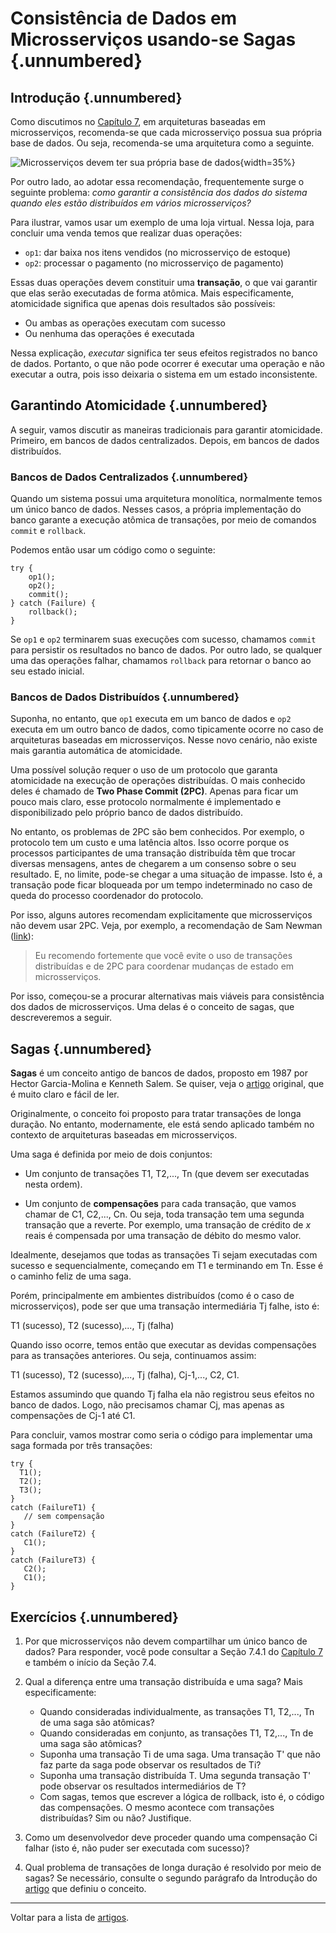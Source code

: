 
# Consistência de Dados em Microsserviços usando-se Sagas {.unnumbered}

## Introdução {.unnumbered}

Como discutimos no [Capítulo 7](../cap7.html#microsservi%C3%A7os),
em arquiteturas baseadas em microsserviços, recomenda-se que cada 
microsserviço possua sua própria base de dados. Ou seja, recomenda-se 
uma arquitetura como a seguinte.

![Microsserviços devem ter sua própria base de dados](../figs/cap7/dados2.svg){width=35%}

Por outro lado, ao adotar essa recomendação, frequentemente surge 
o seguinte problema: *como garantir a consistência dos dados do sistema 
quando eles estão distribuídos em vários microsserviços?*

Para ilustrar, vamos usar um exemplo de uma loja virtual. Nessa loja,
para concluir uma venda temos que realizar duas operações:

* `op1`: dar baixa nos itens vendidos (no microsserviço de estoque)
* `op2`: processar o pagamento (no microsserviço de pagamento)

Essas duas operações devem constituir uma **transação**, o que vai 
garantir que elas serão executadas de forma atômica. Mais especificamente, 
atomicidade significa que apenas dois resultados são possíveis: 

* Ou ambas as operações executam com sucesso 
* Ou nenhuma das operações é executada 

Nessa explicação, *executar* significa ter seus efeitos registrados no 
banco de dados. Portanto, o que não pode ocorrer é executar uma operação e 
não executar a outra, pois isso deixaria o sistema em um estado 
inconsistente.

## Garantindo Atomicidade {.unnumbered}
 
A seguir, vamos discutir as maneiras tradicionais para garantir
atomicidade. Primeiro, em bancos de dados centralizados. Depois,
em bancos de dados distribuídos.

### Bancos de Dados Centralizados {.unnumbered}

Quando um sistema possui uma arquitetura monolítica, normalmente temos 
um único banco de dados. Nesses casos, a própria implementação do banco 
garante a execução atômica de transações, por meio de comandos 
`commit` e `rollback`. 

Podemos então usar um código como o seguinte:

```
try {
    op1();
    op2();
    commit();
} catch (Failure) {
    rollback();
}
```

Se `op1` e `op2` terminarem suas execuções com sucesso, chamamos `commit`
para persistir os resultados no banco de dados.
Por outro lado, se qualquer uma das operações falhar, chamamos `rollback` para
retornar o banco ao seu estado inicial.

### Bancos de Dados Distribuídos {.unnumbered}

Suponha, no entanto, que `op1` executa em um banco de dados e `op2` executa 
em um outro banco de dados, como tipicamente ocorre no caso de arquiteturas 
baseadas em microsserviços. Nesse novo cenário, não existe mais garantia 
automática de atomicidade. 

Uma possível solução requer o uso de um protocolo que garanta atomicidade 
na execução de operações distribuídas. O mais conhecido deles é chamado de 
**Two Phase Commit (2PC)**. Apenas para ficar um pouco mais claro, esse
protocolo normalmente é implementado e disponibilizado pelo próprio 
banco de dados distribuído.

No entanto, os problemas de 2PC são bem conhecidos. Por exemplo,
o protocolo tem um custo e uma latência altos. Isso ocorre porque os processos 
participantes de uma transação distribuída têm que trocar diversas mensagens, 
antes de chegarem a um consenso sobre o seu resultado. E, no limite, pode-se 
chegar a uma situação de impasse. Isto é, a transação pode ficar bloqueada 
por um tempo indeterminado no caso de queda do processo coordenador do protocolo.

Por isso, alguns autores recomendam explicitamente que microsserviços não
devem usar 2PC. Veja, por exemplo, a recomendação de Sam Newman 
([link](https://www.oreilly.com/library/view/building-microservices/9781491950340)):

> Eu recomendo fortemente que você evite o uso de transações distribuídas e
> de 2PC para coordenar mudanças de estado em microsserviços.

Por isso, começou-se a procurar alternativas mais viáveis para consistência 
dos dados de microsserviços. Uma delas é o conceito de sagas, que descreveremos 
a seguir.

## Sagas {.unnumbered}

**Sagas** é um conceito antigo de bancos  de dados, proposto em 1987 por 
Hector Garcia-Molina e Kenneth Salem. Se quiser, veja 
o [artigo](https://doi.org/10.1145/38713.38742) original, 
que é muito claro e fácil de ler. 

Originalmente, o conceito foi proposto para tratar transações de longa duração. 
No entanto, modernamente, ele está sendo aplicado também no contexto de 
arquiteturas baseadas em microsserviços.

Uma saga é definida por meio de dois conjuntos:

* Um conjunto de transações T1, T2,..., Tn (que devem ser executadas nesta ordem).

* Um conjunto de **compensações** para cada transação, que vamos chamar de C1, C2,..., Cn. 
Ou seja, toda transação tem uma segunda transação que a reverte. Por exemplo, 
uma transação de crédito de *x* reais é compensada por uma transação de 
débito do mesmo valor.

Idealmente, desejamos que todas as transações Ti sejam executadas com sucesso e 
sequencialmente, começando em T1 e terminando em Tn. Esse é o caminho feliz de
uma saga.

Porém, principalmente em ambientes distribuídos (como é o caso de microsserviços), 
pode ser que uma transação intermediária Tj falhe, isto é:

T1 (sucesso), T2 (sucesso),..., Tj (falha)

Quando isso ocorre, temos então que executar as devidas compensações 
para as transações anteriores. Ou seja, continuamos assim:

T1 (sucesso), T2 (sucesso),..., Tj (falha), Cj-1,..., C2, C1.

Estamos assumindo que quando Tj falha ela não registrou seus efeitos no 
banco de dados. Logo, não precisamos chamar Cj, mas apenas as compensações 
de Cj-1 até C1.

Para concluir, vamos mostrar como seria o código para implementar uma
saga formada por três transações:

```
try {
  T1();
  T2();
  T3();
}
catch (FailureT1) {
   // sem compensação
}
catch (FailureT2) {
   C1();
}
catch (FailureT3) {
   C2();
   C1();
}
```

## Exercícios {.unnumbered}

1. Por que microsserviços não devem compartilhar um único banco de dados?
Para responder, você pode consultar a Seção 7.4.1 do 
[Capítulo 7](../cap7.html#gerenciamento-de-dados)
e também o início da Seção 7.4.

2. Qual a diferença entre uma transação distribuída e uma saga? Mais especificamente:

   * Quando consideradas individualmente, as transações T1, T2,..., Tn de uma saga são
     atômicas?
   * Quando consideradas em conjunto, as transações T1, T2,..., Tn de uma saga são 
     atômicas?
   * Suponha uma transação Ti de uma saga. Uma transação T' que não
     faz parte da saga pode observar os resultados de Ti? 
   * Suponha uma transação distribuída T. Uma segunda transação T' pode observar os 
     resultados intermediários de T?
   * Com sagas, temos que escrever a lógica de rollback, isto é, o código das compensações.
     O mesmo acontece com transações distribuídas? Sim ou não? Justifique.  

3. Como um desenvolvedor deve proceder quando uma compensação Ci falhar (isto é, não puder ser executada com sucesso)?

4. Qual problema de transações de longa duração é resolvido
por meio de sagas? Se necessário, consulte o segundo parágrafo da 
Introdução do [artigo](https://doi.org/10.1145/38713.38742) que definiu o conceito.

* * * 

Voltar para a lista de [artigos](./artigos.html).
